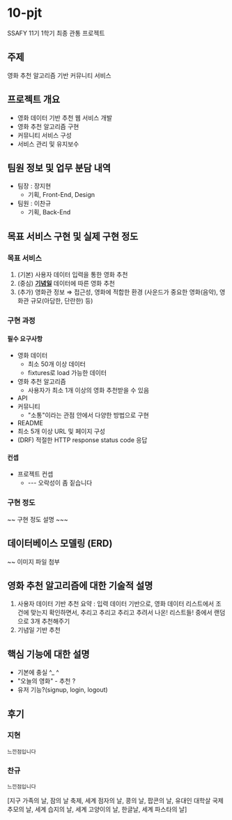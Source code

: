 # 10-pjt
SSAFY  11기 1학기 최종 관통 프로젝트

## 주제
영화 추천 알고리즘 기반 커뮤니티 서비스

## 프로젝트 개요
- 영화 데이터 기반 추천 웹 서비스 개발
- 영화 추천 알고리즘 구현
- 커뮤니티 서비스 구성
- 서비스 관리 및 유지보수

## 팀원 정보 및 업무 분담 내역
- 팀장 : 장지현
  - 기획, Front-End, Design
- 팀원 : 이찬규
  - 기획, Back-End

## 목표 서비스 구현 및 실제 구현 정도
### 목표 서비스
1. (기본) 사용자 데이터 입력을 통한 영화 추천
2. (중심) **<u>기념일</u>** 데이터에 따른 영화 추천
3. (추가) 영화관 정보
⇒ 접근성, 영화에 적합한 환경 (사운드가 중요한 영화(음악), 영화관 규모(아담한, 단란한) 등)

### 구현 과정
#### 필수 요구사항
- 영화 데이터
  - 최소 50개 이상 데이터
  - fixtures로 load 가능한 데이터
- 영화 추천 알고리즘
  - 사용자가 최소 1개 이상의 영화 추천받을 수 있음
- API
- 커뮤니티
  - "소통"이라는 관점 안에서 다양한 방법으로 구현
- README
- 최소 5개 이상 URL 및 페이지 구성
- (DRF) 적절한 HTTP response status code 응답

#### 컨셉
- 프로젝트 컨셉
   - --- 오락성이 좀 짙습니다


### 구현 정도
~~ 구현 정도 설명 ~~~

## 데이터베이스 모델링 (ERD)
~~ 이미지 파일 첨부

## 영화 추천 알고리즘에 대한 기술적 설명
1. 사용자 데이터 기반 추천
   요약 : 입력 데이터 기반으로, 영화 데이터 리스트에서 조건에 맞는지 확인하면서, 추리고 추리고 추리고 추려서 나온! 리스트들! 중에서 랜덤으로 3개 추천해주기
2. 기념일 기반 추천

## 핵심 기능에 대한 설명
- 기본에 충실 ^_ ^
- "오늘의 영화" - 추천 ?
- 유저 기능?(signup, login, logout)

## 후기
### 지현
    느낀점입니다
### 찬규
    느낀점입니다

<!-- ## 배포 서버 URL (배포했을 경우) -->




[지구 가족의 날, 잠의 날 축제, 세계 점자의 날, 콩의 날, 팝콘의 날, 유대인 대학살 국제 추모의 날, 세계 습지의 날, 세계 고양이의 날, 한글날, 세계 파스타의 날]



